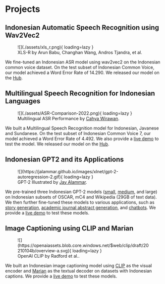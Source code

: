 # Projects

## Indonesian Automatic Speech Recognition using Wav2Vec2

<figure markdown>
  ![](./assets/xls_r.png){ loading=lazy }
  <figcaption>XLS-R by Arun Babu, Changhan Wang, Andros Tjandra, et al.</figcaption>
</figure>

We fine-tuned an Indonesian ASR model using wav2vec2 on the Indonesian common voice dataset. On the test subset of Indonesian Common Voice, our model achieved a Word Error Rate of 14.290. We released our model on the [Hub](https://huggingface.co/indonesian-nlp/wav2vec2-large-xlsr-indonesian).

## Multilingual Speech Recognition for Indonesian Languages

<figure markdown>
  ![](./assets/ASR-Comparison-2022.png){ loading=lazy }
  <figcaption>Multilingual ASR Performance by <a href="https://github.com/indonesian-nlp/multilingual-asr">Cahya Wirawan</a>.</figcaption>
</figure>

We built a Multilingual Speech Recognition model for Indonesian, Javanese and Sundanese. On the test subset of Indonesian Common Voice 7, our model achieved a Word Error Rate of 4.492. We also provide a [live demo](https://huggingface.co/spaces/indonesian-nlp/multilingual-asr) to test the model. We released our model on the [Hub](https://huggingface.co/indonesian-nlp/wav2vec2-indonesian-javanese-sundanese).

## Indonesian GPT2 and its Applications

<figure markdown>
  ![](https://jalammar.github.io/images/xlnet/gpt-2-autoregression-2.gif){ loading=lazy }
  <figcaption>GPT-2 Illustrated by <a href="https://jalammar.github.io/illustrated-gpt2/">Jay Alammar</a>.</figcaption>
</figure>

We pre-trained three Indonesian GPT-2 models ([small](https://huggingface.co/flax-community/gpt2-small-indonesian), [medium](https://huggingface.co/flax-community/gpt2-medium-indonesian), and large) on Indonesian subsets of OSCAR, mC4 and Wikipedia (29GB of text data). We then further fine-tuned these models to various applications, such as [story generation](https://huggingface.co/cahya/gpt2-medium-indonesian-story), [academic journal abstract generation](https://huggingface.co/Galuh/id-journal-gpt2), and [chatbots](https://huggingface.co/cahya/gpt2-small-indonesian-personachat). We provide a [live demo](https://huggingface.co/spaces/indonesian-nlp/gpt2-app) to test these models.

## Image Captioning using CLIP and Marian

<figure markdown>
  ![](https://openaiassets.blob.core.windows.net/$web/clip/draft/20210104b/overview-a.svg){ loading=lazy }
  <figcaption>OpenAI CLIP by Radford et al..</figcaption>
</figure>

We built an Indonesian image captioning model using [CLIP](https://huggingface.co/transformers/model_doc/clip.html) as the visual encoder and [Marian](https://huggingface.co/transformers/model_doc/marian.html) as the textual decoder on datasets with Indonesian captions. We provide a [live demo](https://huggingface.co/spaces/flax-community/indonesian-image-captioning) to test these models.
